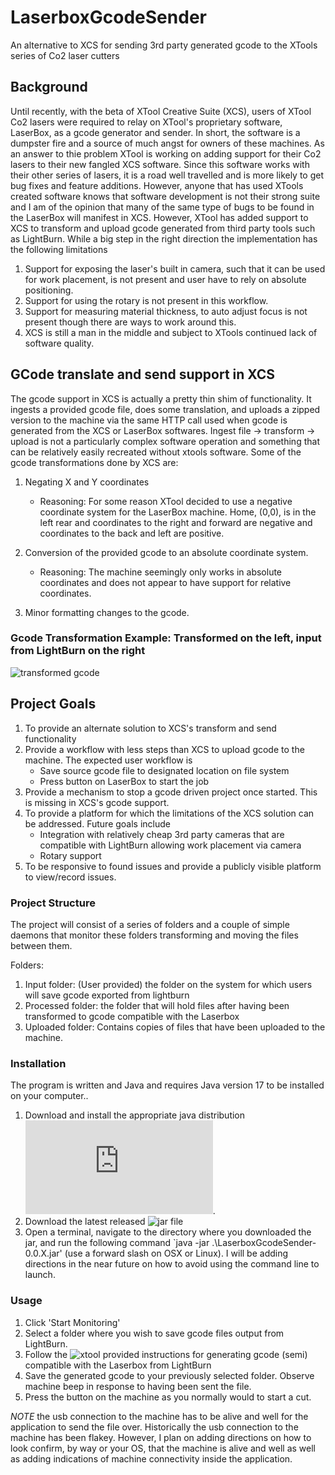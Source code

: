 # LaserboxGcodeSender
An alternative to XCS for sending 3rd party generated gcode to the XTools series of Co2 laser cutters

## Background
Until recently, with the beta of XTool Creative Suite (XCS), users of XTool Co2 lasers were required to relay on XTool's proprietary software, LaserBox, as a gcode generator and sender. In short, the software is a dumpster fire and a source of much angst for owners of these machines. As an answer to thie problem XTool is working on adding support for their Co2 lasers to their new fangled XCS software. Since this software works with their other series of lasers, it is a road well travelled and is more likely to get bug fixes and feature additions. However, anyone that has used XTools created software knows that software development is not their strong suite and I am of the opinion that many of the same type of bugs to be found in the LaserBox will manifest in XCS. However, XTool has added support to XCS to transform and upload gcode generated from third party tools such as LightBurn. While a big step in the right direction the implementation has the following limitations

1. Support for exposing the laser's built in camera, such that it can be used for work placement, is not present and user have to rely on absolute positioning.
2. Support for using the rotary is not present in this workflow.
3. Support for measuring material thickness, to auto adjust focus is not present though there are ways to work around this. 
4. XCS is still a man in the middle and subject to XTools continued lack of software quality.

## GCode translate and send support in XCS
The gcode support in XCS is actually a pretty thin shim of functionality. It ingests a provided gcode file, does some translation, and uploads a zipped version to the machine via the same HTTP call used when gcode is generated from the XCS or LaserBox softwares. Ingest file -> transform -> upload is not a particularly complex software operation and something that can be relatively easily recreated without xtools software. Some of the gcode transformations done by XCS are:

1. Negating X and Y coordinates
    - Reasoning: For some reason XTool decided to use a negative coordinate system for the LaserBox machine. Home, (0,0), is in the left rear and coordinates to the right and forward are negative and coordinates to the back and left are positive.
    
2. Conversion of the provided gcode to an absolute coordinate system.
    - Reasoning: The machine seemingly only works in absolute coordinates and does not appear to have support for relative coordinates.
    
3. Minor formatting changes to the gcode.
    
 
### Gcode Transformation Example: Transformed on the left, input from LightBurn on the right
![transformed gcode](https://user-images.githubusercontent.com/1959884/214913335-6fd0ba51-f6ad-4014-8d45-78c4166a67ac.png)

## Project Goals
1. To provide an alternate solution to XCS's transform and send functionality
2. Provide a workflow with less steps than XCS to upload gcode to the machine. The expected user workflow is 
    - Save source gcode file to designated location on file system
    - Press button on LaserBox to start the job
3. Provide a mechanism to stop a gcode driven project once started. This is missing in XCS's gcode support.
4. To provide a platform for which the limitations of the XCS solution can be addressed. Future goals include
    - Integration with relatively cheap 3rd party cameras that are compatible with LightBurn allowing work placement via camera
    - Rotary support
5. To be responsive to found issues and provide a publicly visible platform to view/record issues.


### Project Structure
The project will consist of a series of folders and a couple of simple daemons that monitor these folders transforming and moving the files between them.

Folders:
1. Input folder: (User provided) the folder on the system for which users will save gcode exported from lightburn
2. Processed folder: the folder that will hold files after having been transformed to gcode compatible with the Laserbox
3. Uploaded folder: Contains copies of files that have been uploaded to the machine.

### Installation
The program is written and Java and requires Java version 17 to be installed on your computer..

1. Download and install the appropriate java distribution ![for your platform](https://www.oracle.com/java/technologies/javase/jdk17-archive-downloads.html).
2. Download the latest released ![jar file](https://github.com/gsrunion/LaserboxGcodeSender/releases)
3. Open a terminal, navigate to the directory where you downloaded the jar, and run the following command `java -jar .\LaserboxGcodeSender-0.0.X.jar' (use a forward slash on OSX or Linux). I will be adding directions in the near future on how to avoid using the command line to launch.

### Usage
1. Click 'Start Monitoring'
2. Select a folder where you wish to save gcode files output from LightBurn.
3. Follow the ![xtool provided instructions](https://community.xtool.com/#/making/detail/tips/662) for generating gcode (semi) compatible with the Laserbox from LightBurn
4. Save the generated gcode to your previously selected folder. Observe machine beep in response to having been sent the file.
5. Press the button on the machine as you normally would to start a cut.

*NOTE* the usb connection to the machine has to be alive and well for the application to send the file over. Historically the usb connection to the machine has been flakey. However, I plan on adding directions on how to look confirm, by way or your OS, that the machine is alive and well as well as adding indications of machine connectivity inside the application.




